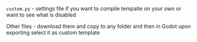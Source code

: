 `custom.py` - settings file if you want to compile tempalte on your own or want to see what is disabled

Other files - download them and copy to any folder and then in Godot upon exporting select it as custom template
